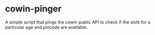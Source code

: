 # cowin-pinger
A simple script that pings the cowin public API to check if the slots for a particular age and pincode are available. 
